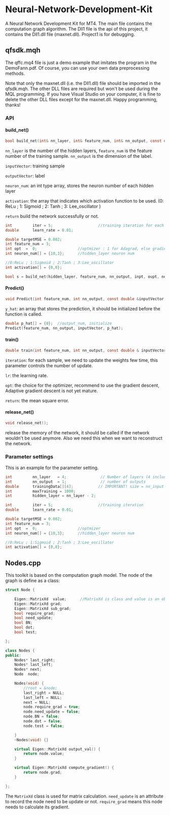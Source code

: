 # Neural-Network-Development-Kit
A Neural Network Development Kit for MT4. The main file contains the computation graph algorithm. The Dll1 file is the api of this project, it contains the Dll1.dll file (maxnet.dll). Project1 is for debugging.

## qfsdk.mqh

The qffc.mq4 file is just a demo example that imitates the program in the DemoFann.pdf. Of course, you can use your own data preprocessing methods.

Note that only the maxnet.dll (i.e. the Dll1.dll) file should be imported in the qfsdk.mqh. The other DLL files are required but won't be used during the MQL programming. If you have Visual Studio on your computer, it is fine to delete the other DLL files except for the maxnet.dll.  Happy programming, thanks!

### API

#### build_net()

```C
bool build_net(int& nn_layer, int& feature_num, int& nn_output, const double &inputVector[], const double  &outputVector[], const int &neuron_num[], const int & active[]);
```

`nn_layer` is the number of the hidden layers, `feature_num` is the feature number of the training sample. `nn_output` is the dimension of the label.

`inputVector`: training sample

`outputVector`: label

`neuron_num`: an int type array, stores the neuron number of each hidden layer

`activation`: the array that indicates which activation function to be used. (0: ReLu  ; 1: Sigmoid ; 2: Tanh ; 3: Lee_oscillator )

`return` build the network successfully or not.

```C
int         iter = 5;                    //training iteration for each batch
double      learn_rate = 0.01;

double targetMSE = 0.002;
int feature_num = 3;
int opt  =  0;                  //optmizer : 1 for Adagrad, else gradient descent
int neuron_num[] = {10,3};      //hidden_layer neuron num

//0:ReLu ; 1:Sigmoid ; 2:Tanh ; 3:Lee_oscillator 
int activation[] = {0,0};

bool s = build_net(hidden_layer, feature_num, nn_output, inpt, oupt, neuron_num, activation);
```

#### Predict()

```C
void Predict(int feature_num, int nn_output, const double &inputVector[], double & y_hat[]);
```

`y_hat`: an array that stores the prediction, it should be initialized before the function is called.

```C
double p_hat[] = {0};  //output_num, initialize
Predict(feature_num, nn_output, inputVector, p_hat);
```

#### train()

```C
double train(int feature_num, int nn_output, const double & inputVector[], const double & outputVector[], int iteration, const double& lr, const int& opt);
```

`iteration`: for each sample, we need to update the weights few time, this parameter controls the number of update.

`lr`: the learning rate.

`opt`: the choice for the optimizer, recommend to use the gradient descent, Adaptive gradient descent is not yet mature.

`return`: the mean square error.

#### release_net()

```C
void release_net();
```

release the memory of the network, it should be called if the network wouldn't be used anymore. Also we need this when we want to reconstruct the network.

### Parameter settings

This is an example for the parameter setting.

```c
int         nn_layer   = 4;               // Number of layers (4 including input and output layers)
int         nn_output  = 1;               // number of outputs
double      trainingData[][4];           // IMPORTANT! size = nn_input + nn_output
int         maxTraining = 1000;  
int         hidden_layer = nn_layer - 2;

int         iter = 5;                    //training iteration
double      learn_rate = 0.01;

double targetMSE = 0.002;
int feature_num = 3;
int opt  =  0;                  //optmizer
int neuron_num[] = {10,3};      //hidden_layer neuron num

//0:ReLu ; 1:Sigmoid ; 2:Tanh ; 3:Lee_oscillator 
int activation[] = {0,0};
```



## Nodes.cpp

This toolkit is based on the computation graph model. The node of the graph is define as a class:

```C++
struct Node {

    Eigen::MatrixXd  value;      //MatrixXd is class and value is an object, different from the python version,(pointer)
    Eigen::MatrixXd grad;
    Eigen::MatrixXd sub_grad;
    bool require_grad;
    bool need_update;
    bool BN;
    bool dot;
    bool test;

};

class Nodes {
public:
    Nodes* last_right;
    Nodes* last_left;
    Nodes* next;
    Node  node;

    Nodes(void) {
        //root = &node;
        last_right = NULL;
        last_left = NULL;
        next = NULL;
        node.require_grad = true;
        node.need_update = false;
        node.BN = false;
        node.dot = false;
        node.test = false;

    }
    ~Nodes(void) {}

    virtual Eigen::MatrixXd output_val() {
        return node.value;
    }

    virtual Eigen::MatrixXd compute_gradient() {
        return node.grad;
    }

};
```

The `MatrixXd` class is used for matrix calculation. `need_update` is an attribute to record the node need to be update or not. `require_grad` means this node needs to calculate its gradient.

 

